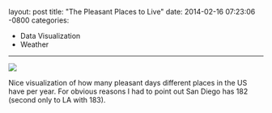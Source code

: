 layout: post
title:  "The Pleasant Places to Live"
date:   2014-02-16 07:23:06 -0800
categories:
  - Data Visualization
  - Weather
---

  ![](/attachments/4508f6f06605ebf21e6a7a625c354d9b/image.png)  

 Nice visualization of how many pleasant days different places in the US have per year. For obvious reasons I had to point out San Diego has 182 (second only to LA with 183). 

 
